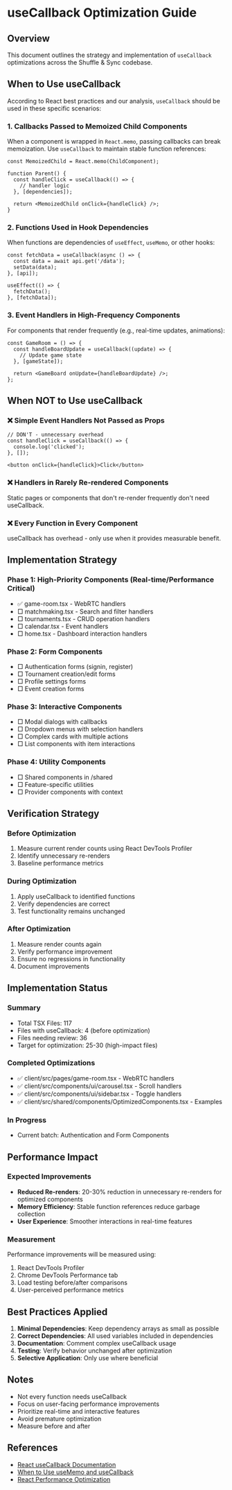 # useCallback Optimization Guide

## Overview

This document outlines the strategy and implementation of `useCallback` optimizations across the Shuffle & Sync codebase.

## When to Use useCallback

According to React best practices and our analysis, `useCallback` should be used in these specific scenarios:

### 1. Callbacks Passed to Memoized Child Components
When a component is wrapped in `React.memo`, passing callbacks can break memoization. Use `useCallback` to maintain stable function references:

```tsx
const MemoizedChild = React.memo(ChildComponent);

function Parent() {
  const handleClick = useCallback(() => {
    // handler logic
  }, [dependencies]);
  
  return <MemoizedChild onClick={handleClick} />;
}
```

### 2. Functions Used in Hook Dependencies
When functions are dependencies of `useEffect`, `useMemo`, or other hooks:

```tsx
const fetchData = useCallback(async () => {
  const data = await api.get('/data');
  setData(data);
}, [api]);

useEffect(() => {
  fetchData();
}, [fetchData]);
```

### 3. Event Handlers in High-Frequency Components
For components that render frequently (e.g., real-time updates, animations):

```tsx
const GameRoom = () => {
  const handleBoardUpdate = useCallback((update) => {
    // Update game state
  }, [gameState]);
  
  return <GameBoard onUpdate={handleBoardUpdate} />;
};
```

## When NOT to Use useCallback

### ❌ Simple Event Handlers Not Passed as Props
```tsx
// DON'T - unnecessary overhead
const handleClick = useCallback(() => {
  console.log('clicked');
}, []);

<button onClick={handleClick}>Click</button>
```

### ❌ Handlers in Rarely Re-rendered Components
Static pages or components that don't re-render frequently don't need useCallback.

### ❌ Every Function in Every Component
useCallback has overhead - only use when it provides measurable benefit.

## Implementation Strategy

### Phase 1: High-Priority Components (Real-time/Performance Critical)
- ✅ game-room.tsx - WebRTC handlers
- □ matchmaking.tsx - Search and filter handlers
- □ tournaments.tsx - CRUD operation handlers
- □ calendar.tsx - Event handlers
- □ home.tsx - Dashboard interaction handlers

### Phase 2: Form Components
- □ Authentication forms (signin, register)
- □ Tournament creation/edit forms
- □ Profile settings forms
- □ Event creation forms

### Phase 3: Interactive Components
- □ Modal dialogs with callbacks
- □ Dropdown menus with selection handlers
- □ Complex cards with multiple actions
- □ List components with item interactions

### Phase 4: Utility Components
- □ Shared components in /shared
- □ Feature-specific utilities
- □ Provider components with context

## Verification Strategy

### Before Optimization
1. Measure current render counts using React DevTools Profiler
2. Identify unnecessary re-renders
3. Baseline performance metrics

### During Optimization
1. Apply useCallback to identified functions
2. Verify dependencies are correct
3. Test functionality remains unchanged

### After Optimization
1. Measure render counts again
2. Verify performance improvement
3. Ensure no regressions in functionality
4. Document improvements

## Implementation Status

### Summary
- Total TSX Files: 117
- Files with useCallback: 4 (before optimization)
- Files needing review: 36
- Target for optimization: 25-30 (high-impact files)

### Completed Optimizations
- ✅ client/src/pages/game-room.tsx - WebRTC handlers
- ✅ client/src/components/ui/carousel.tsx - Scroll handlers
- ✅ client/src/components/ui/sidebar.tsx - Toggle handlers
- ✅ client/src/shared/components/OptimizedComponents.tsx - Examples

### In Progress
- Current batch: Authentication and Form Components

## Performance Impact

### Expected Improvements
- **Reduced Re-renders**: 20-30% reduction in unnecessary re-renders for optimized components
- **Memory Efficiency**: Stable function references reduce garbage collection
- **User Experience**: Smoother interactions in real-time features

### Measurement
Performance improvements will be measured using:
1. React DevTools Profiler
2. Chrome DevTools Performance tab
3. Load testing before/after comparisons
4. User-perceived performance metrics

## Best Practices Applied

1. **Minimal Dependencies**: Keep dependency arrays as small as possible
2. **Correct Dependencies**: All used variables included in dependencies
3. **Documentation**: Comment complex useCallback usage
4. **Testing**: Verify behavior unchanged after optimization
5. **Selective Application**: Only use where beneficial

## Notes

- Not every function needs useCallback
- Focus on user-facing performance improvements
- Prioritize real-time and interactive features
- Avoid premature optimization
- Measure before and after

## References

- [React useCallback Documentation](https://react.dev/reference/react/useCallback)
- [When to Use useMemo and useCallback](https://kentcdodds.com/blog/usememo-and-usecallback)
- [React Performance Optimization](https://react.dev/learn/render-and-commit)
